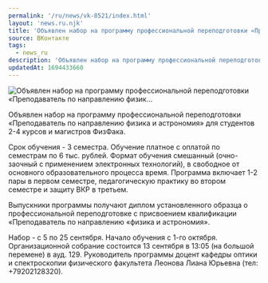 ```yaml
---
permalink: '/ru/news/vk-8521/index.html'
layout: 'news.ru.njk'
title: 'Объявлен набор на программу профессиональной переподготовки «Преподаватель по направлению физик…'
source: ВКонтакте
tags:
  - news_ru
description: 'Объявлен набор на программу профессиональной переподготовки «Преподаватель по направлению физик…'
updatedAt: 1694433660
---
```

![Объявлен набор на программу профессиональной переподготовки «Преподаватель по направлению физик…](https://sun1-99.userapi.com/impg/Z4tlAqtAS93xqmNM1W1GgfTvZQPQCmXUBYGPOA/LqWWYQjf2WY.jpg?size=510x340&quality=95&crop=95,0,1090,727&sign=d1288a8a5aad4c5825452b59baea5373&c_uniq_tag=-J6P2gmmobNOAdVSh1ZvbbvLoLHzEBddOrZB_b0vyF8&type=album)

Объявлен набор на программу профессиональной переподготовки «Преподаватель по направлению физика и астрономия» для студентов 2-4 курсов и магистров ФизФака.

Срок обучения - 3 семестра. Обучение платное с оплатой по семестрам по 6 тыс. рублей. Формат обучения смешанный (очно-заочный с применением электронных технологий), в свободное от основного образовательного процесса время. Программа включает 1-2 пары в первом семестре, педагогическую практику во втором семестре и защиту ВКР в третьем.

Выпускники программы получают диплом установленного образца о профессиональной переподготовке с присвоением квалификации «Преподаватель по направлению «физика и астрономия».

Набор - с 5 по 25 сентября. Начало обучения с 1-го октября. Организационной собрание состоится 13 сентября в 13:05 (на большой перемене) в ауд. 129. Руководитель программы доцент кафедры оптики и спектроскопии физического факультета Леонова Лиана Юрьевна (тел: +79202128320).
